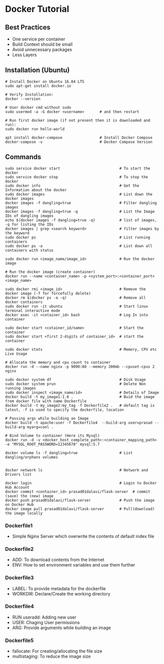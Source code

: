 # Docker Tutorial

## Best Practices
- One service per container
- Build Context should be small
- Avoid unnecessary packages
- Less Layers


## Installation (Ubuntu)
```
# Install Docker on Ubuntu 16.04 LTS
sudo apt-get install docker.io

# Verify Installation:
docker --version

# User docker cmd without sudo
sudo usermod -a -G docker <username>       # and then restart

# Run first docker image (if not present then it is downloaded and run):
sudo docker run hello-world

apt install docker-compose                 # Install Docker Compose
docker-compose -v                          # Docker Compose Version
```

## Commands

```
sudo service docker start                           # To start the docker
sudo service docker stop                            # To stop the docker
sudo docker info                                    # Get the Information about the docker
sudo docker images                                  # List down the docker images
docker images -f dangling=true                      # Filter dangling images
docker images -f dangling=true -q                   # List the Image IDs of dangling images
echo $(docker images -f dangling=true -q)           # list of images, -q for listing the IDs
docker images | grep <search keyword>               # filter images by the keyword
sudo docker ps                                      # List running containers
sudo docker ps -a                                   # List down all containers with status

sudo docker run <image_name/image_id>               # Run the docker image

# Run the docker image (create container)
docker run --name <container_name> -p <system_port>:<container_port> <image_name> 

sudo docker rmi <image_id>                          # Remove the docker image (-f for forcefully delete)
docker rm $(docker ps -a -q)                        # Remove all docker containers
sudo docker run -it ubuntu                          # Start linux terminal interactive mode
docker exec -it <cotainer_id> bash                  # Log In into container

sudo docker start <cotainer_id/name>                # Start the container
sudo docker start <first 2-digits of container_id>  # start the container

sudo docker stats                                   # Memory, CPU etc Live Usage

# Allocate the memory and cpu count to container
docker run -d --name nginx -p 9090:80 --memory 200mb --cpuset-cpus 2 nginx

sudo docker system df                               # Disk Usage 
sudo docker system prun                             # Delete Non running images
sudo docker inspect <image_name/id>                 # Details of Image
docker build -t my_image1:1.0 .                     # Buid the image from docker file with name Dockerfile
docker build -t my_image2:my_tag -f Dockerfile2 .   # default tag is latest, -f is used to specify the dockerfile, location

# Passing args while building an Image
docker build -t apache:user -f Dockerfile4  --build-arg user=prasad --build-arg myarg=cool .

# Bind Volume to container (Here its Mysql)
docker run -d -v <docker_host_complete_path>:<container_mapping_path> -e "MYSQL_ROOT_PASSWORD=12345678" mysql:5.7

docker volume ls -f dangling=true                   # List dangling/orphans volumes


docker network ls                                   # Network and Drivers list

docker login                                        # Login to Docker Hub Account
docker commit <container_id> prasad01dalavi/flask-server  # commit (save) the (new) image
docker push prasad01dalavi/flask-server             # Push the image on Docker Hub
docker image pull prasad01dalavi/flask-server       # Pull(download) the image locally

```
### Dockerfile1
- Simple Nginx Server which overwrite the contents of default index file

### Dockerfile2
- ADD: To download contents from the Internet
- ENV: How to set environment variables and use them further

### Dockerfile3
- LABEL: To provide metadata for the dockerfile
- WORKDIR: Declare/Create the working directory

### Dockerfile4
- RUN useradd: Adding new user
- USER: Chaging User permissions
- ARG: Provide arguments while building an image

### Dockerfile5
- fallocate: For creating/allocating the file size
- multistaging: To reduce the image size
